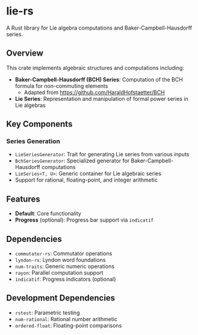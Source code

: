 # lie-rs

A Rust library for Lie algebra computations and Baker-Campbell-Hausdorff series.

## Overview

This crate implements algebraic structures and computations including:

- **Baker-Campbell-Hausdorff (BCH) Series**: Computation of the BCH formula for non-commuting elements
    - Adapted from https://github.com/HaraldHofstaetter/BCH
- **Lie Series**: Representation and manipulation of formal power series in Lie algebras

## Key Components

### Series Generation
- `LieSeriesGenerator`: Trait for generating Lie series from various inputs
- `BchSeriesGenerator`: Specialized generator for Baker-Campbell-Hausdorff computations
- `LieSeries<T, U>`: Generic container for Lie algebraic series
- Support for rational, floating-point, and integer arithmetic

## Features

- **Default**: Core functionality
- **Progress** (optional): Progress bar support via `indicatif`

## Dependencies

- `commutator-rs`: Commutator operations
- `lyndon-rs`: Lyndon word foundations
- `num-traits`: Generic numeric operations
- `rayon`: Parallel computation support
- `indicatif`: Progress indicators (optional)

## Development Dependencies

- `rstest`: Parametric testing
- `num-rational`: Rational number arithmetic
- `ordered-float`: Floating-point comparisons
